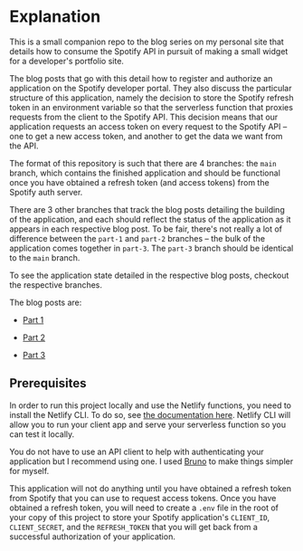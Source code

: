 # Explanation

This is a small companion repo to the blog series on my personal site that details how to consume the Spotify API in pursuit of making a small widget for a developer's portfolio site.

The blog posts that go with this detail how to register and authorize an application on the Spotify developer portal. They also discuss the particular structure of this application, namely the decision to store the Spotify refresh token in an environment variable so that the serverless function that proxies requests from the client to the Spotify API. This decision means that our application requests an access token on every request to the Spotify API – one to get a new access token, and another to get the data we want from the API.

The format of this repository is such that there are 4 branches: the `main` branch, which contains the finished application and should be functional once you have obtained a refresh token (and access tokens) from the Spotify auth server.

There are 3 other branches that track the blog posts detailing the building of the application, and each should reflect the status of the application as it appears in each respective blog post. To be fair, there's not really a lot of difference between the `part-1` and `part-2` branches – the bulk of the application comes together in `part-3`. The `part-3` branch should be identical to the `main` branch.

To see the application state detailed in the respective blog posts, checkout the respective branches.

The blog posts are:

- [Part 1](https://www.anmpog.dev/blog/building-a-spotify-widget-with-astro-preact-and-netlify-functions-pt-1/)

- [Part 2](https://www.anmpog.dev/blog/building-a-spotify-widget-with-astro-preact-and-netlify-functions-pt-2/)

- [Part 3](https://www.anmpog.dev/blog/building-a-spotify-widget-with-astro-preact-and-netlify-functions-pt-3/)

## Prerequisites

In order to run this project locally and use the Netlify functions, you need to install the Netlify CLI. To do so, see [the documentation here](https://docs.netlify.com/api-and-cli-guides/cli-guides/get-started-with-cli/). Netlify CLI will allow you to run your client app and serve your serverless function so you can test it locally.

You do not have to use an API client to help with authenticating your application but I recommend using one. I used [Bruno](https://www.usebruno.com/downloads) to make things simpler for myself.

This application will not do anything until you have obtained a refresh token from Spotify that you can use to request access tokens. Once you have obtained a refresh token, you will need to create a `.env` file in the root of your copy of this project to store your Spotify application's `CLIENT_ID`, `CLIENT_SECRET`, and the `REFRESH_TOKEN` that you will get back from a successful authorization of your application.
